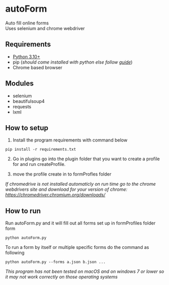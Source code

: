 # autoForm
Auto fill online forms\
Uses selenium and chrome webdriver
## Requirements
- [Python 3.10+](https://www.python.org/downloads/)
- pip (*should come installed with python else follow [guide](https://pip.pypa.io/en/latest/installation/)*)
- Chrome based browser
## Modules
- selenium
- beautifulsoup4
- requests
- lxml
## How to setup
1. Install the program requirements with command below
```
pip install -r requirements.txt
```
2. Go in plugins go into the plugin folder that you want to create a profile for and run createProfile.

3. move the profile create in to formProfles folder

*If chromedrive is not installed automaticly on run time go to the chrome webdrivers site and download for your version of chrome: https://chromedriver.chromium.org/downloads/*

## How to run
Run autoForm.py and it will fill out all forms set up in formProfiles folder form
```
python autoForm.py
```
To run a form by itself or multiple specific forms do the command as following
```
python autoForm.py --forms a.json b.json ...
```
*This program has not been tested on macOS and on windows 7 or lower so it may not work correctly on those operating systems*
